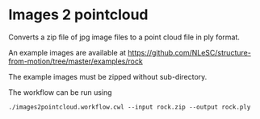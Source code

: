 # Images 2 pointcloud

Converts a zip file of jpg image files to a point cloud file in ply format.

An example images are available at https://github.com/NLeSC/structure-from-motion/tree/master/examples/rock

The example images must be zipped without sub-directory.

The workflow can be run using

```
./images2pointcloud.workflow.cwl --input rock.zip --output rock.ply
```

